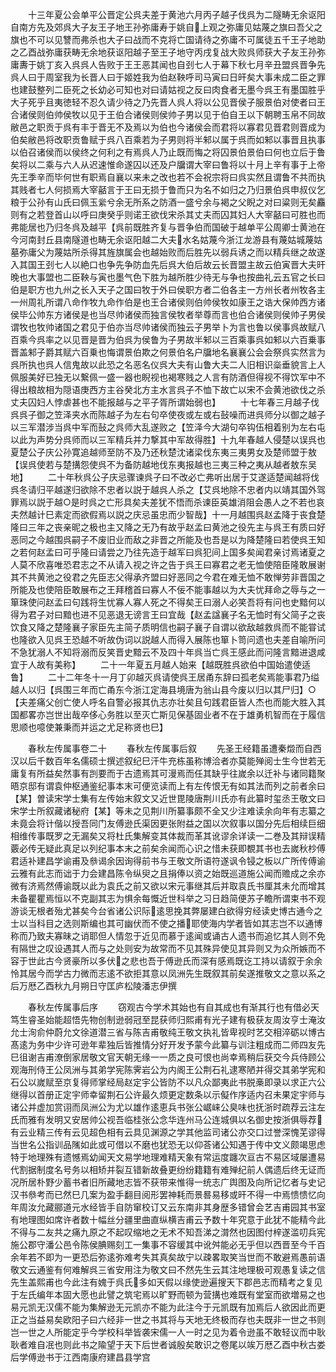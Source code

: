 <!-- { "loadSidebar": true } -->
　　十三年夏公会单平公晋定公呉夫差于黄池六月丙子越子伐呉为二隧畴无余讴阳自南方先及郊呉大子友王子地王孙弥庸寿于姚自上观之弥庸见姑蔑之旗曰吾父之旗也不可以见讐而弗杀也大子曰战而不克将亡国请待之弥庸不可属徒五千王子地助之乙酉战弥庸获畴无余地获讴阳越子至王子地守丙戌复战大败呉师获大子友王孙弥庸夀于姚丁亥入呉呉人告败于王王恶其闻也自刭七人于幕下秋七月辛丑盟呉晋争先呉人曰于周室我为长晋人曰于姬姓我为伯赵鞅呼司马寅曰日旰矣大事未成二臣之罪也建鼓整列二臣死之长幼必可知也对曰请姑视之反曰肉食者无墨今呉王有墨国胜乎大子死乎且夷徳轻不忍久请少待之乃先晋人呉人将以公见晋侯子服景伯对使者曰王合诸侯则伯帅侯牧以见于王伯合诸侯则侯帅子男以见于伯自王以下朝聘玉帛不同故敝邑之职贡于呉有丰于晋无不及焉以为伯也今诸侯会而君将以寡君见晋君则晋成为伯矣敝邑将改职贡鲁赋于呉八百乘若为子男则将半邾以属于呉而如邾以事晋且执事以伯召诸侯而以侯终之何利之有焉呉人乃止既而悔之将囚景伯景伯曰何也立后于鲁矣将以二乘与六人从迟速惟命遂囚以还及户牖谓大宰曰鲁将以十月上辛有事于上帝先王季辛而毕何世有职焉自襄以来未之改也若不会祝宗将曰呉实然且谓鲁不共而执其贱者七人何损焉大宰嚭言于王曰无损于鲁而只为名不如归之乃归景伯呉申叔仪乞粮于公孙有山氏曰佩玉繠兮余无所系之防酒一盛兮余与褐之父睨之对曰粱则无矣麤则有之若登首山以呼曰庚癸乎则诺王欲伐宋杀其丈夫而囚其妇人大宰嚭曰可胜也而弗能居也乃归冬呉及越平【呉前既胜齐复与晋争伯而国破于越单平公周卿士黄池在今河南封丘县南隧道也畴无余讴阳越二大夫水名姑蔑今浙江龙游县有蔑姑城蔑姑墓弥庸父为蔑姑所杀得其旌旗属会也越始败而后胜先以弱兵诱之而以精兵继之故遂入其国王刭七人以絶口也争先争防血先后呉大伯后故云长晋盟主故云伯寅晋大夫旰晚也大事盟也二臣鞅与寅也墨气色下胜为越所胜少待无与争也按曲礼云五官之长曰伯是职方也九州之长入天子之国曰牧于外曰侯职方者二伯各主一方州长者州牧各主一州周礼所谓八命作牧九命作伯是也王合诸侯则伯帅侯牧如康王之诰大保帅西方诸侯毕公帅东方诸侯是也当尽帅诸侯而独言侯牧者举尊而言也伯合诸侯则侯帅子男侯谓牧也牧帅诸国之君见于伯亦当尽帅诸侯而独云子男举卜为言也鲁以侯事呉故赋八百乘今呉率之以见晋是晋为伯呉为侯鲁为子男故半邾以三百乘事呉如邾以六百乗事晋盖邾子爵其赋六百乗也悔谓景伯欺之何景伯名户牖地名襄襄公会会祭呉实然言为呉所执也呉人信鬼故以此恐之名恶名仪呉大夫有山鲁大夫二人旧相识橤垂貌言上人佩服美好已独无以繋佩一盛一器也睨视也褐寒贱之人言有防酒但得视不得饮军中不得出粮故相为隠语庚西方主谷癸北方主水言呉子不恤下故亡以宋不会黄池欲伐之杀丈夫囚妇人悖虐甚也不能报越与之平子胥所谓始弱也】
　　十七年春三月越子伐呉呉子御之笠泽夹水而陈越子为左右句卒使夜或左或右鼔噪而进呉师分以御之越子以三军潜涉当呉中军而鼔之呉师大乱遂败之【笠泽今大湖句卒钩伍相着别为左右屯以此为声势分呉师而以三军精兵并力撃其中军故得胜】十九年春越人侵楚以误呉也夏楚公子庆公孙寛追越师至防不及乃还秋楚沈诸梁伐东夷三夷男女及楚师盟于敖【误呉使若与楚搆怨使呉不为备防越地伐东夷报越也三夷三种之夷从越者敖东吴地】
　　二十年秋呉公子庆忌骤谏呉子曰不改必亡弗听出居于艾遂适楚闻越将伐呉冬请归平越遂归欲除不忠者以説于越呉人杀之【艾呉地除不忠者内以靖其国外驾罪焉以説于越○是时呉之亡形具矣夫差犹不悟而杀谏臣英雄消阻会愚人之不若也哀夫然越计巳素定而欲假焉以説之庆忌虽忠而少智哉】十一月越围呉赵孟降于丧食楚隆曰三年之丧亲昵之极也主又降之无乃有故乎赵孟曰黄池之役先主与呉王有质曰好恶同之今越围呉嗣子不废旧业而敌之非晋之所能及也吾是以为降楚隆曰若使呉王知之若何赵孟曰可乎隆曰请尝之乃往先造于越军曰呉犯间上国多矣闻君亲讨焉诸夏之人莫不欣喜唯恐君志之不从请入视之许之告于呉王曰寡君之老无恤使陪臣隆敢展谢其不共黄池之役君之先臣志父得承齐盟曰好恶同之今君在难无恤不敢惮劳非晋国之所能及也使陪臣敢展布之王拜稽首曰寡人不佞不能事越以为大夫忧拜命之辱与之一箪珠使问赵孟曰句践将生忧寡人寡人死之不得矣王曰溺人必笑吾将有问也史黯何以得为君子对曰黯也进不见恶退无谤言王曰宜哉【赵孟諡襄子名无恤时有父简子之丧饮食又降之楚隆襄子家臣先主简子质明信也嗣子襄子自谓以欲敌越救呉而不能甞试也隆欲入见呉王恐越不听故伪词以説越人而得入展陈也箪卜笥问遗也夫差自喻所问不急犹溺人不知将溺而反笑晋史黯云不及四十年呉当亡呉王感此而问隆言黯进退咸宜于人故有美称】
　　二十一年夏五月越人始来【越既胜呉欲伯中国始遣使适鲁】
　　二十二年冬十一月丁卯越灭呉请使呉王居甬东辞曰孤老矣焉能事君乃缢越人以归【呉围三年而亡甬东今浙江定海县境唐为翁山县今废以归以其尸归】○【夫差痛父创亡使人呼名自警必报其仇志亦壮矣且句践君臣皆人杰也而能大胜入其国都畧亦岂世出哉卒侈心务胜以至灭亡斯见保基固业者不在于雄勇机智而在于履信思顺也噫使兼秉而并运之尤足称贤也巳】

　　春秋左传属事卷二十
　　春秋左传属事后叙
　　先圣王经籍虽遭秦燬而自西汉以后千数百年名儒硕士撰述叙纪巳汗牛充栋虽称博洽者亦莫能殚阅士生今世若无庸复有所益矣然事有剀要而于古遗焉其可漫焉而任其缺乎往嵗余以迁补与诸同籍聚晤京邸有谓袁仲枢通鉴纪事本末可便览读而上有左传恨无有如其法而列之前者余曰【某】曽读宋学士集有左传始末叙文又近世毘陵唐荆川氏亦有此纂时玺丞王敬文曰宋学士所叙藏诸秘府【某】等未之见荆川所纂事颇不全又少注难读余向年有志纂之未竟会将计偕以授吾同门友傅逊氏渠因更张附益之国以次叙事以国分先后相续巨细相维传事既罗之无漏矣又将杜氏集解变其体裁而革其讹谬余详读一二巻及其辩误精覈必传无疑此真足以列纪事本末之前矣余闻而心识之惜未获即覩其书也去嵗秋杪傅君适补建昌学谕甫及叅谒余因询得前书与王敬文所语符遂讽令锓之板以广所传傅谕云雅有此志而诎于力会建昌陈令纵臾之且捐俸以资之始既巡道施公闻而赡成之余亦微有济焉然傅谕既以此为袁氏之前又欲以宋元事继其后并取袁氏书厘其未允而增其未备瞿瞿焉恒以不克副其志为惧余每慨近世科举之习日趋简便苏子瞻所谓束书不观游谈无根者殆尤甚矣今台省诸公识际逺思挽其弊屡建白欲得穷经读史博古通今之士以当科目之选则斯编也其可幽伏而不使之播耶使海内学者皆如其志岂不以通博称而乃致夫寡昧之诮耶但人情忽于近见而慕于逺闻或诵古人遗书而追忆其人则不免有隔世之叹设遇其人而与之处则安为故常而不见其殊异使见其异则又为众所嫉而不容于世此古今贤豪所以多伏之悲也吾于傅逊氏而深有感焉既讫工持以请叙于余余怜其居今而学古力微而志逺不欲拒其意以凤洲先生既叙其前矣遂推敬文之意以系之后万厯乙酉秋九月朔日守匡庐松陵潘志伊撰

　　春秋左传属事后序
　　窃观古今学术其始也有自其成也有渐其行也有借必天笃生睿圣始能超悟先物创制逊弱冠至昆获师归熙甫有光子建有极获友周汝亨士淹汝允士洵俞仲蔚允文徐道潜三省与陈吉甫敬纯王敬文执礼皆卑视时艺交相淬砺以博古髙逺为务中少许可逊年辈独后皆推情分好开发予蒙今此纂与训注粗成而二师四友先巳徂谢吉甫潦倒家居敬文官天朝无缘一一质之良可恨也尚幸焉稍后获交今兵侍顾公观海刑侍王公凤洲与其弟学宪陈霁岩公为内阁王公荆石礼逮寒陋并得交其弟学宪和石公以嵗赋至京复得师掌经局赵定宇公皆防不以凡众鄙夷此书脱槀即录以求正六公继得以首册正定宇师幸留荆石公许最久烦更定数条以示儗作序适内召未果定宇师与诸公并虚加赏诩而凤洲公为尤以雄作逺恵兵书张公崌崃公臭味也抚浙时疏荐云注左氏而雅有发明又安居帅公视吾临桂张公念华连州马公连城俱以名御史按浙俱辱荐有云业精三传有云见超色相有云具见渊源之学其他监司诸公亦交口过誉深愧芜谬得当世名公指训品隲如此或可借以不磨也犹恐无以仰荅诸公知遇于传中文义颇竭思虑特于地理殊有遗憾焉幼闻天文易学地理难精天象有常运度躔次亘古不易区域屡遭易代割据制度名号务以相矫并裂互错新故叠更纷纷籍籍有难殚纪前人偶遗后终无证而况所居朴野少蓄书者旧所藏地志皆不获带来惟得一统志广舆图及向所记忆者与史记汉书叅考而已然巳几案为盈手翻目阅形罢神耗而景晷易移或旰不得一中焉愦愦忆向年周汝允藏郦道元水经皆手自防窜校订又云东南非其身歴多错曾会艺吉甫园其书室有地理图如席许者数十幅丝分疆里曲直纵横吉甫云予数十年究意于此犹不能精今此不得与二友共之痛九原之不起叹缩地之无术不知吾涕之潸然也因图付梓遂滥叨兵宪施公郡守潘公邑令陈侯腆赐刻工一集事不容缓其中讹舛能必无乎但以西晋至今千百余年若不即为一更恐后弥逺弥难考失其真矣故宁以疎畧取笑当世而不敢避焉愚前语敬文云通鉴有何难解呉三省安用注为敬文曰不然先生云其注地理极可观愚复读之信先生盖熙甫也今此注有媿于呉氏多如天假以缘使逊遍搜天下郡邑志而精考之复见于左氏编年本固大愿也此譬之筑宅焉以旷野而顿为营搆也难既有堂室而欲増易之也易元凯无汉儒不能为集解逊无元凯亦不能为此注今于元凯既有加焉后人欲因此而更正之当益易矣欧阳子曰六经非一世之书其将与天地无终极而存也夫既非一世之书则岂一世之人所能定乎今学校科举皆袭宋儒一人一时之见为着令逊虽不敢轻议而中耿耿者难自冺也则此书之隃望于天下后世者诚殷矣敢识之卷尾以竢万厯乙酉中秋古娄后学傅逊书于江西南康府建昌县学宫

